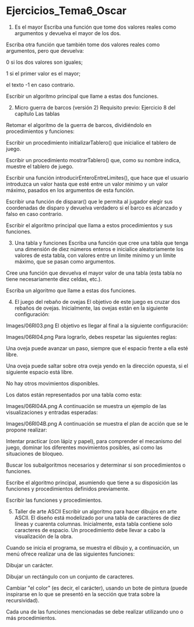 # Ejercicios_Tema6_Oscar




1. Es el mayor
Escriba una función que tome dos valores reales como argumentos y devuelva el mayor de los dos.

Escriba otra función que también tome dos valores reales como argumentos, pero que devuelva:

0 si los dos valores son iguales;

1 si el primer valor es el mayor;

el texto -1 en caso contrario.

Escribir un algoritmo principal que llame a estas dos funciones.

2. Micro guerra de barcos (versión 2)
Requisito previo: Ejercicio 8 del capítulo Las tablas

Retomar el algoritmo de la guerra de barcos, dividiéndolo en procedimientos y funciones:

Escribir un procedimiento initializarTablero() que inicialice el tablero de juego.

Escribir un procedimiento mostrarTablero() que, como su nombre indica, muestre el tablero de juego.

Escribir una función introducirEnteroEntreLimites(), que hace que el usuario introduzca un valor hasta que esté entre un valor mínimo y un valor máximo, pasados en los argumentos de esta función.

Escribir una función de disparar() que le permita al jugador elegir sus coordenadas de disparo y devuelva verdadero si el barco es alcanzado y falso en caso contrario.

Escribir el algoritmo principal que llama a estos procedimientos y sus funciones. 

3. Una tabla y funciones
Escriba una función que cree una tabla que tenga una dimensión de diez números enteros e inicialice aleatoriamente los valores de esta tabla, con valores entre un límite mínimo y un límite máximo, que se pasan como argumentos.

Cree una función que devuelva el mayor valor de una tabla (esta tabla no tiene necesariamente diez celdas, etc.).

Escriba un algoritmo que llame a estas dos funciones.

4. El juego del rebaño de ovejas
El objetivo de este juego es cruzar dos rebaños de ovejas. Inicialmente, las ovejas están en la siguiente configuración:

Images/06RI03.png
El objetivo es llegar al final a la siguiente configuración:

Images/06RI04.png
Para lograrlo, debes respetar las siguientes reglas:

Una oveja puede avanzar un paso, siempre que el espacio frente a ella esté libre.

Una oveja puede saltar sobre otra oveja yendo en la dirección opuesta, si el siguiente espacio está libre.

No hay otros movimientos disponibles.

Los datos están representados por una tabla como esta:

Images/06RI04A.png
A continuación se muestra un ejemplo de las visualizaciones y entradas esperadas:

Images/06RI04B.png
A continuación se muestra el plan de acción que se le propone realizar:

Intentar practicar (con lápiz y papel), para comprender el mecanismo del juego, dominar los diferentes movimientos posibles, así como las situaciones de bloqueo.

Buscar los subalgoritmos necesarios y determinar si son procedimientos o funciones.

Escribe el algoritmo principal, asumiendo que tiene a su disposición las funciones y procedimientos definidos previamente.

Escribir las funciones y procedimientos.

5. Taller de arte ASCII
Escribir un algoritmo para hacer dibujos en arte ASCII. El diseño está modelizado por una tabla de caracteres de diez líneas y cuarenta columnas. Inicialmente, esta tabla contiene solo caracteres de espacio. Un procedimiento debe llevar a cabo la visualización de la obra.

Cuando se inicia el programa, se muestra el dibujo y, a continuación, un menú ofrece realizar una de las siguientes funciones:

Dibujar un carácter.

Dibujar un rectángulo con un conjunto de caracteres.

Cambiar "el color" (es decir, el carácter), usando un bote de pintura (puede inspirarse en lo que se presentó en la sección que trata sobre la recursividad).

Cada una de las funciones mencionadas se debe realizar utilizando uno o más procedimientos.
